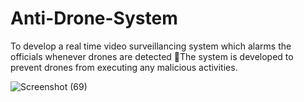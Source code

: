 # Anti-Drone-System
To develop a real time video surveillancing system which alarms the officials whenever drones are detected
The system is developed to prevent drones from executing any malicious activities.


![Screenshot (69)](https://github.com/AshutoshShukla-codes/Anti-Drone-System/assets/100411386/bdb4e64c-73c6-47a5-9e4f-42bccde0f417)
